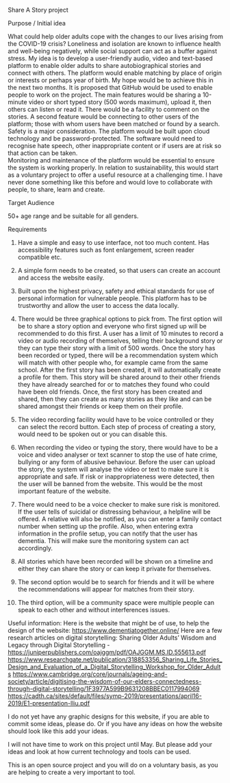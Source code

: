Share A Story project

Purpose / Initial idea

What could help older adults cope with the changes to our lives arising from the COVID-19 crisis?  Loneliness and isolation are known to influence health and well-being negatively, while social support can act as a buffer against stress.  My idea is to develop a user-friendly audio, video and text-based platform to enable older adults to share autobiographical stories and connect with others. The platform would enable matching by place of origin or interests or perhaps year of birth. My hope would be to achieve this in the next two months.  It is proposed that GitHub would be used to enable people to work on the project.
The main features would be sharing a 10-minute video or short typed story (500 words maximum), upload it, then others can listen or read it. There would be a facility to comment on the stories.   A second feature would be connecting to other users of the platform; those with whom users have been matched or found by a search. 
Safety is a major consideration. The platform would be built upon cloud technology and be password-protected. The software would need to recognise hate speech, other inappropriate content or if users are at risk so that action can be taken.  
Monitoring and maintenance of the platform would be essential to ensure the system is working properly.  In relation to sustainability, this would start as a voluntary project to offer a useful resource at a challenging time.
I have never done something like this before and would love to collaborate with people, to share, learn and create.  

Target Audience

50+ age range and be suitable for all genders. 

Requirements 
1.	Have a simple and easy to use interface, not too much content. Has accessibility features such as font enlargement, screen reader compatible etc. 

2.	A simple form needs to be created, so that users can create an account and access the website easily. 

3.	Built upon the highest privacy, safety and ethical standards for use of personal information for vulnerable people. This platform has to be trustworthy and allow the user to access the data locally. 

4.	There would be three graphical options to pick from. The first option will be to share a story option and everyone who first signed up will be recommended to do this first. A user has a limit of 10 minutes to record a video or audio recording of themselves, telling their background story or they can type their story with a limit of 500 words. Once the story has been recorded or typed, there will be a recommendation system which will match with other people who, for example came from the same school. After the first story has been created, it will automatically create a profile for them. This story will be shared around to their other friends they have already searched for or to matches they found who could have been old friends. Once, the first story has been created and shared, then they can create as many stories as they like and can be shared amongst their friends or keep them on their profile. 

5.	The video recording facility would have to be voice controlled or they can select the record button. Each step of process of creating a story, would need to be spoken out or you can disable this. 

6.	When recording the video or typing the story, there would have to be a voice and video analyser or text scanner to stop the use of hate crime, bullying or any form of abusive behaviour. Before the user can upload the story, the system will analyse the video or text to make sure it is appropriate and safe. If risk or inappropriateness were detected, then the user will be banned from the website. This would be the most important feature of the website. 

7.	There would need to be a voice checker to make sure risk is monitored. If the user tells of suicidal or distressing behaviour, a helpline will be offered. A relative will also be notified, as you can enter a family contact number when setting up the profile. Also, when entering extra information in the profile setup, you can notify that the user has dementia. This will make sure the monitoring system can act accordingly. 

8.	All stories which have been recorded will be shown on a timeline and either they can share the story or can keep it private for themselves. 

9.	The second option would be to search for friends and it will be where the recommendations will appear for matches from their story. 

10.	The third option, will be a community space were multiple people can speak to each other and without interferences issues. 

Useful information:
Here is the website that might be of use, to help the design of the website: https://www.dementiatogether.online/
Here are a few research articles on digital storytelling:
Sharing Older Adults’ Wisdom and Legacy through Digital Storytelling -https://juniperpublishers.com/oajggm/pdf/OAJGGM.MS.ID.555613.pdf 
https://www.researchgate.net/publication/318853356_Sharing_Life_Stories_Design_and_Evaluation_of_a_Digital_Storytelling_Workshop_for_Older_Adults
https://www.cambridge.org/core/journals/ageing-and-society/article/digitising-the-wisdom-of-our-elders-connectedness-through-digital-storytelling/1F3977A599B9631208BBEC0117994069 
https://cadth.ca/sites/default/files/symp-2019/presentations/april16-2019/E1-presentation-lliu.pdf 

I do not yet have any graphic designs for this website, if you are able to commit some ideas, please do. Or if you have any ideas on how the website should look like this add your ideas. 

I will not have time to work on this project until May. But please add your ideas and look at how current technology and tools can be used. 

This is an open source project and you will do on a voluntary basis, as you are helping to create a very important to tool. 

